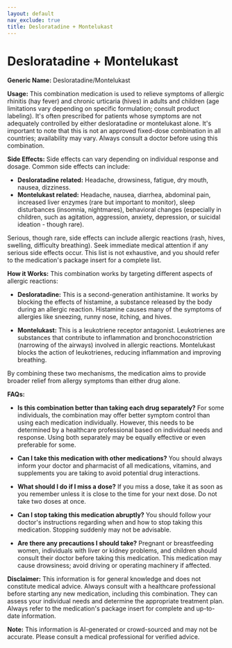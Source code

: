 ```yaml
---
layout: default
nav_exclude: true
title: Desloratadine + Montelukast
---
```


# Desloratadine + Montelukast

**Generic Name:** Desloratadine/Montelukast

**Usage:** This combination medication is used to relieve symptoms of allergic rhinitis (hay fever) and chronic urticaria (hives) in adults and children (age limitations vary depending on specific formulation; consult product labeling).  It's often prescribed for patients whose symptoms are not adequately controlled by either desloratadine or montelukast alone.  It's important to note that this is not an approved fixed-dose combination in all countries; availability may vary.  Always consult a doctor before using this combination.

**Side Effects:**  Side effects can vary depending on individual response and dosage. Common side effects can include:

* **Desloratadine related:** Headache, drowsiness, fatigue, dry mouth, nausea, dizziness.
* **Montelukast related:** Headache, nausea, diarrhea, abdominal pain, increased liver enzymes (rare but important to monitor),  sleep disturbances (insomnia, nightmares),  behavioral changes (especially in children, such as agitation, aggression, anxiety, depression, or suicidal ideation - though rare).

Serious, though rare, side effects can include allergic reactions (rash, hives, swelling, difficulty breathing).  Seek immediate medical attention if any serious side effects occur.  This list is not exhaustive, and you should refer to the medication's package insert for a complete list.

**How it Works:** This combination works by targeting different aspects of allergic reactions:

* **Desloratadine:** This is a second-generation antihistamine. It works by blocking the effects of histamine, a substance released by the body during an allergic reaction. Histamine causes many of the symptoms of allergies like sneezing, runny nose, itching, and hives.

* **Montelukast:** This is a leukotriene receptor antagonist. Leukotrienes are substances that contribute to inflammation and bronchoconstriction (narrowing of the airways) involved in allergic reactions.  Montelukast blocks the action of leukotrienes, reducing inflammation and improving breathing.

By combining these two mechanisms, the medication aims to provide broader relief from allergy symptoms than either drug alone.

**FAQs:**

* **Is this combination better than taking each drug separately?** For some individuals, the combination may offer better symptom control than using each medication individually. However, this needs to be determined by a healthcare professional based on individual needs and response.  Using both separately may be equally effective or even preferable for some.

* **Can I take this medication with other medications?**  You should always inform your doctor and pharmacist of all medications, vitamins, and supplements you are taking to avoid potential drug interactions.

* **What should I do if I miss a dose?** If you miss a dose, take it as soon as you remember unless it is close to the time for your next dose. Do not take two doses at once.

* **Can I stop taking this medication abruptly?**  You should follow your doctor's instructions regarding when and how to stop taking this medication.  Stopping suddenly may not be advisable.

* **Are there any precautions I should take?**  Pregnant or breastfeeding women, individuals with liver or kidney problems, and children should consult their doctor before taking this medication.  This medication may cause drowsiness; avoid driving or operating machinery if affected.


**Disclaimer:** This information is for general knowledge and does not constitute medical advice.  Always consult with a healthcare professional before starting any new medication, including this combination.  They can assess your individual needs and determine the appropriate treatment plan.  Always refer to the medication's package insert for complete and up-to-date information.


**Note:** This information is AI-generated or crowd-sourced and may not be accurate. Please consult a medical professional for verified advice.